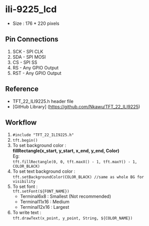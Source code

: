 # ili-9225_lcd
- Size : 176 * 220 pixels

## Pin Connections
1. SCK - SPI CLK
2. SDA - SPI MOSI
3. CS  - SPI SS
4. RS  - Any GPIO Output
5. RST - Any GPIO Output

## Reference
- TFT_22_ILI9225.h header file 
- [GitHub Library] (https://github.com/Nkawu/TFT_22_ILI9225)

## Workflow
1. ```#include "TFT_22_ILI9225.h"```
2. ```tft.begin()```
3. To set background color : <br>
   **fillRectangle(x_start, y_start, x_end, y_end, Color)**<br>
   Eg:<br>
   ```tft.fillRectangle(0, 0, tft.maxX() - 1, tft.maxY() - 1, COLOR_BLACK)```
4. To set text background color :<br>
   ```tft.setBackgroundColor(COLOR_BLACK) //same as whole BG for visibility```
5. To set font :<br>
   ```tft.setFont(${FONT_NAME})```
   - Terminal6x8   : Smallest (Not recommended)
   - Terminal11x16 : Medium
   - Terminal12x16 : Largest
6. To write text :<br>
   ```tft.drawText(x_point, y_point, String, ${COLOR_NAME})```
   

   